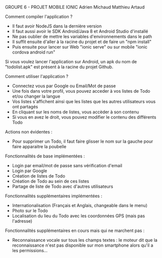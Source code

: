 GROUPE 6 - PROJET MOBILE IONIC
Adrien Michaud
Matthieu Artaud

Comment compiler l'application ?
- Il faut avoir NodeJS dans la dernière version
- Il faut aussi avoir le SDK Android/Java 8 et Android Studio d'installé
- Ne pas oublier de mettre les variables d'environnements dans le path
- Il suffit ensuite d'aller à la racine du projet et de faire un "npm install"
- Puis ensuite pour lancer sur Web "ionic serve" ou sur mobile "ionic cordova android run"

Si vous voulez lancer l'application sur Android, un apk du nom de "todolist.apk" est présent à la racine du projet Github.

Comment utiliser l'application ?
- Connectez vous par Google ou Email/Mot de passe
- Une fois dans votre profil, vous pouvez acceder à vos listes de Todo et/ou changer la langue
- Vos listes s'affichent ainsi que les listes que les autres utilisateurs vous ont partagés
- En cliquant sur les noms de listes, vous accèder à son contenu
- Si vous en avez le droit, vous pouvez modifier le contenu des différents Todo

Actions non évidentes :
- Pour supprimer un Todo, il faut faire glisser le nom sur la gauche pour faire apparaitre la poubelle

Fonctionnalités de base implémentées :
- Login par email/mot de passe sans vérification d'email
- Login par Google
- Création de listes de Todo
- Création de Todo au sein de ces listes
- Partage de liste de Todo avec d'autres utilisateurs

Fonctionnalités supplémentaires implémentées :
- Internationalisation (Français et Anglais, changeable dans le menu)
- Photo sur le Todo
- Localisation du lieu du Todo avec les coordonnées GPS (mais pas l'adresse)

Fonctionnalités supplémentaires en cours mais qui ne marchent pas :
- Reconnaissance vocale sur tous les champs textes : le moteur dit que la reconnaissance n'est pas disponible sur mon smartphone alors qu'il a les permissions...
